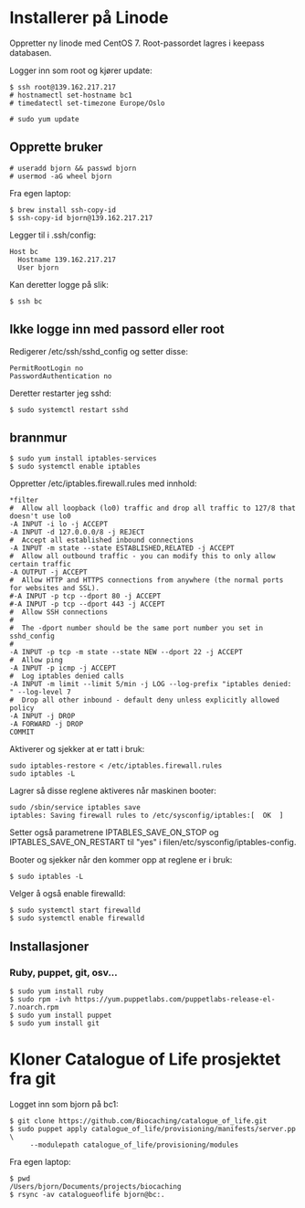 # Installerer på Linode

Oppretter ny linode med CentOS 7.
Root-passordet lagres i keepass databasen.

Logger inn som root og kjører update: 

    $ ssh root@139.162.217.217
    # hostnamectl set-hostname bc1
    # timedatectl set-timezone Europe/Oslo
    
    # sudo yum update
    
## Opprette bruker

    # useradd bjorn && passwd bjorn
    # usermod -aG wheel bjorn    


Fra egen laptop:

    $ brew install ssh-copy-id
    $ ssh-copy-id bjorn@139.162.217.217

Legger til i .ssh/config:

    Host bc
      Hostname 139.162.217.217
      User bjorn

Kan deretter logge på slik:

    $ ssh bc

## Ikke logge inn med passord eller root

Redigerer /etc/ssh/sshd_config og setter disse: 

    PermitRootLogin no
    PasswordAuthentication no

Deretter restarter jeg sshd: 

    $ sudo systemctl restart sshd

## brannmur

    $ sudo yum install iptables-services
    $ sudo systemctl enable iptables


Oppretter /etc/iptables.firewall.rules med innhold: 

    *filter
    #  Allow all loopback (lo0) traffic and drop all traffic to 127/8 that doesn't use lo0
    -A INPUT -i lo -j ACCEPT
    -A INPUT -d 127.0.0.0/8 -j REJECT
    #  Accept all established inbound connections
    -A INPUT -m state --state ESTABLISHED,RELATED -j ACCEPT
    #  Allow all outbound traffic - you can modify this to only allow certain traffic
    -A OUTPUT -j ACCEPT
    #  Allow HTTP and HTTPS connections from anywhere (the normal ports for websites and SSL).
    #-A INPUT -p tcp --dport 80 -j ACCEPT
    #-A INPUT -p tcp --dport 443 -j ACCEPT
    #  Allow SSH connections
    #
    #  The -dport number should be the same port number you set in sshd_config
    #
    -A INPUT -p tcp -m state --state NEW --dport 22 -j ACCEPT
    #  Allow ping
    -A INPUT -p icmp -j ACCEPT
    #  Log iptables denied calls
    -A INPUT -m limit --limit 5/min -j LOG --log-prefix "iptables denied: " --log-level 7
    #  Drop all other inbound - default deny unless explicitly allowed policy
    -A INPUT -j DROP
    -A FORWARD -j DROP
    COMMIT

Aktiverer og sjekker at er tatt i bruk: 

    sudo iptables-restore < /etc/iptables.firewall.rules
    sudo iptables -L

Lagrer så disse reglene aktiveres når maskinen booter: 

    sudo /sbin/service iptables save
    iptables: Saving firewall rules to /etc/sysconfig/iptables:[  OK  ]

Setter også parametrene IPTABLES_SAVE_ON_STOP og IPTABLES_SAVE_ON_RESTART til "yes" i filen/etc/sysconfig/iptables-config.


Booter og sjekker når den kommer opp at reglene er i bruk:

    $ sudo iptables -L

Velger å også enable firewalld: 

    $ sudo systemctl start firewalld
    $ sudo systemctl enable firewalld

## Installasjoner

### Ruby, puppet, git, osv...

    $ sudo yum install ruby
    $ sudo rpm -ivh https://yum.puppetlabs.com/puppetlabs-release-el-7.noarch.rpm
    $ sudo yum install puppet
    $ sudo yum install git    

# Kloner Catalogue of Life prosjektet fra git

Logget inn som bjorn på bc1: 

    $ git clone https://github.com/Biocaching/catalogue_of_life.git
    $ sudo puppet apply catalogue_of_life/provisioning/manifests/server.pp \
         --modulepath catalogue_of_life/provisioning/modules
    
    
    
Fra egen laptop: 

    $ pwd
    /Users/bjorn/Documents/projects/biocaching
    $ rsync -av catalogueoflife bjorn@bc:.